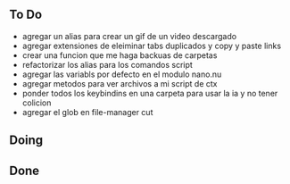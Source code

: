 ## To Do

- agregar un alias para crear un gif de un video descargado
- agregar extensiones de eleiminar tabs duplicados y copy y paste links
- crear una funcion que me haga backuas de carpetas
- refactorizar los alias para los comandos script
- agregar las variabls por defecto en el modulo nano.nu
- agregar metodos para ver archivos a mi script de ctx
- ponder todos los keybindins en una carpeta para usar la ia y no tener colicion
- agregar el glob en file-manager cut

## Doing


## Done

